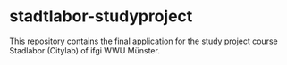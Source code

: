 # stadtlabor-studyproject
This repository contains the final application for the study project course Stadlabor (Citylab) of ifgi WWU Münster.
